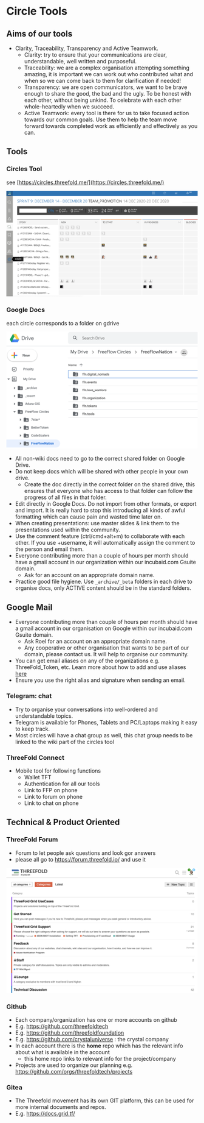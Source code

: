 # Circle Tools

## Aims of our tools

- Clarity, Traceability, Transparency and Active Teamwork.
  - Clarity: try to ensure that your communications are clear, understandable, well written and purposeful.
  - Traceability: we are a complex organisation attempting something amazing, it is important we can work out who contributed what and when so we can come back to them for clarification if needed!
  - Transparency: we are open communicators, we want to be brave enough to share the good, the bad and the ugly. To be honest with each other, without being unkind. To celebrate with each other whole-heartedly when we succeed.
  - Active Teamwork: every tool is there for us to take focused action towards our common goals. Use them to help the team move forward towards completed work as efficiently and effectively as you can.

## Tools

### Circles Tool

see [https://circles.threefold.me/](https://circles.threefold.me/)

![](img/circles_tool.png)

### Google Docs

each circle corresponds to a folder on gdrive

![](img/gdrive_circles.png)

- All non-wiki docs need to go to the correct shared folder on Google Drive.
- Do not keep docs which will be shared with other people in your own drive.
  - Create the doc directly in the correct folder on the shared drive, this ensures that everyone who has access to that folder can follow the progress of all files in that folder.
- Edit directly in Google Docs. Do not import from other formats, or export and import. It is really hard to stop this introducing all kinds of awful formatting which can cause pain and wasted time later on.
- When creating presentations: use master slides & link them to the presentations used within the community.
- Use the comment feature (ctrl/cmd+alt+m) to collaborate with each other. If you use +username, it will automatically assign the comment to the person and email them.
- Everyone contributing more than a couple of hours per month should have a gmail account in our organization within our incubaid.com Gsuite domain.
  - Ask for an account on an appropriate domain name.
- Practice good file hygiene. Use `_archive/_beta` folders in each drive to organise docs, only ACTIVE content should be in the standard folders.

## Google Mail

- Everyone contributing more than couple of hours per month should have a gmail account in our organisation on Google within our incubaid.com Gsuite domain.
  - Ask Roel for an account on an appropriate domain name.
  - Any cooperative or other organisation that wants to be part of our domain, please contact us. It will help to organise our community.
- You can get email aliases on any of the organizations e.g. ThreeFold_Token, etc. Learn more about how to add and use aliases [here](https://support.google.com/mail/answer/22370?hl=en)
- Ensure you use the right alias and signature when sending an email.

### Telegram: chat

- Try to organise your conversations into well-ordered and understandable topics.
- Telegram is available for Phones, Tablets and PC/Laptops making it easy to keep track.
- Most circles will have a chat group as well, this chat group needs to be linked to the wiki part of the circles tool

### ThreeFold Connect

- Mobile tool for following functions
  - Wallet TFT
  - Authentication for all our tools
  - Link to FFP on phone
  - Link to forum on phone
  - Link to chat on phone

## Technical & Product Oriented

### ThreeFold Forum

- Forum to let people ask questions and look gor answers
- please all go to https://forum.threefold.io/ and use it

![](img/forum_overview.png)

### Github

- Each company/organization has one or more accounts on github
- E.g. https://github.com/threefoldtech
- E.g. https://github.com/threefoldfoundation
- E.g. https://github.com/crystaluniverse : the crystal company
- In each account there is the **home** repo which has the relevant info about what is available in the account
  - this home repo links to relevant info for the project/company
- Projects are used to organize our planning e.g. https://github.com/orgs/threefoldtech/projects

### Gitea

- The Threefold movement has its own GIT platform, this can be used for more internal documents and repos.
- E.g. https://docs.grid.tf/
